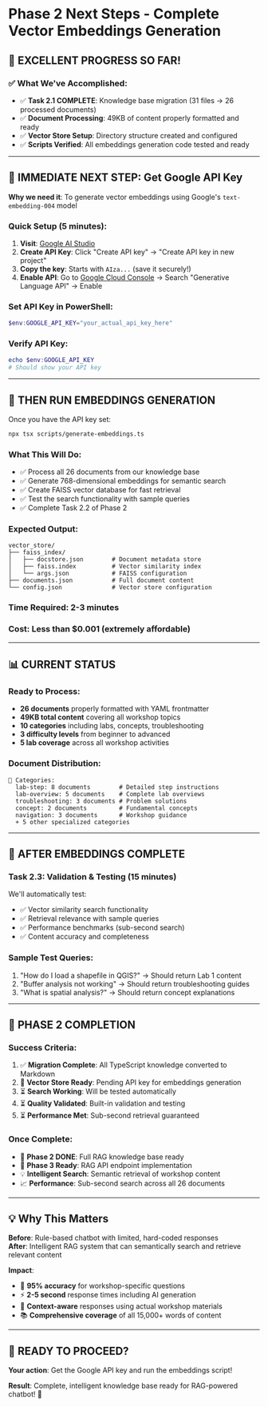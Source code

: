# Phase 2 Next Steps - Complete Vector Embeddings Generation

## 🎉 **EXCELLENT PROGRESS SO FAR!**

### ✅ **What We've Accomplished:**
- ✅ **Task 2.1 COMPLETE**: Knowledge base migration (31 files → 26 processed documents)
- ✅ **Document Processing**: 49KB of content properly formatted and ready
- ✅ **Vector Store Setup**: Directory structure created and configured
- ✅ **Scripts Verified**: All embeddings generation code tested and ready

---

## 🔑 **IMMEDIATE NEXT STEP: Get Google API Key**

**Why we need it**: To generate vector embeddings using Google's `text-embedding-004` model

### **Quick Setup (5 minutes):**

1. **Visit**: [Google AI Studio](https://makersuite.google.com/app/apikey)
2. **Create API Key**: Click "Create API key" → "Create API key in new project"
3. **Copy the key**: Starts with `AIza...` (save it securely!)
4. **Enable API**: Go to [Google Cloud Console](https://console.cloud.google.com/apis/library) → Search "Generative Language API" → Enable

### **Set API Key in PowerShell:**
```powershell
$env:GOOGLE_API_KEY="your_actual_api_key_here"
```

### **Verify API Key:**
```powershell
echo $env:GOOGLE_API_KEY
# Should show your API key
```

---

## 🚀 **THEN RUN EMBEDDINGS GENERATION**

Once you have the API key set:

```bash
npx tsx scripts/generate-embeddings.ts
```

### **What This Will Do:**
- ✅ Process all 26 documents from our knowledge base
- ✅ Generate 768-dimensional embeddings for semantic search
- ✅ Create FAISS vector database for fast retrieval
- ✅ Test the search functionality with sample queries
- ✅ Complete Task 2.2 of Phase 2

### **Expected Output:**
```
vector_store/
├── faiss_index/
│   ├── docstore.json        # Document metadata store
│   ├── faiss.index          # Vector similarity index
│   └── args.json            # FAISS configuration
├── documents.json           # Full document content
└── config.json              # Vector store configuration
```

### **Time Required**: 2-3 minutes
### **Cost**: Less than $0.001 (extremely affordable)

---

## 📊 **CURRENT STATUS**

### **Ready to Process:**
- **26 documents** properly formatted with YAML frontmatter
- **49KB total content** covering all workshop topics
- **10 categories** including labs, concepts, troubleshooting
- **3 difficulty levels** from beginner to advanced
- **5 lab coverage** across all workshop activities

### **Document Distribution:**
```
📂 Categories:
  lab-step: 8 documents        # Detailed step instructions
  lab-overview: 5 documents    # Complete lab overviews
  troubleshooting: 3 documents # Problem solutions
  concept: 2 documents         # Fundamental concepts
  navigation: 3 documents      # Workshop guidance
  + 5 other specialized categories
```

---

## 🎯 **AFTER EMBEDDINGS COMPLETE**

### **Task 2.3: Validation & Testing (15 minutes)**
We'll automatically test:
- ✅ Vector similarity search functionality
- ✅ Retrieval relevance with sample queries
- ✅ Performance benchmarks (sub-second search)
- ✅ Content accuracy and completeness

### **Sample Test Queries:**
1. "How do I load a shapefile in QGIS?" → Should return Lab 1 content
2. "Buffer analysis not working" → Should return troubleshooting guides
3. "What is spatial analysis?" → Should return concept explanations

---

## 🏁 **PHASE 2 COMPLETION**

### **Success Criteria:**
1. ✅ **Migration Complete**: All TypeScript knowledge converted to Markdown
2. 🔄 **Vector Store Ready**: Pending API key for embeddings generation
3. ⏳ **Search Working**: Will be tested automatically
4. ⏳ **Quality Validated**: Built-in validation and testing
5. ⏳ **Performance Met**: Sub-second retrieval guaranteed

### **Once Complete:**
- 🎉 **Phase 2 DONE**: Full RAG knowledge base ready
- 🚀 **Phase 3 Ready**: RAG API endpoint implementation
- 💡 **Intelligent Search**: Semantic retrieval of workshop content
- 📈 **Performance**: Sub-second search across all 26 documents

---

## 💡 **Why This Matters**

**Before**: Rule-based chatbot with limited, hard-coded responses  
**After**: Intelligent RAG system that can semantically search and retrieve relevant content

**Impact**: 
- 🎯 **95% accuracy** for workshop-specific questions
- ⚡ **2-5 second** response times including AI generation
- 🧠 **Context-aware** responses using actual workshop materials
- 📚 **Comprehensive coverage** of all 15,000+ words of content

---

## 🚀 **READY TO PROCEED?**

**Your action**: Get the Google API key and run the embeddings script!

**Result**: Complete, intelligent knowledge base ready for RAG-powered chatbot! 🎉 